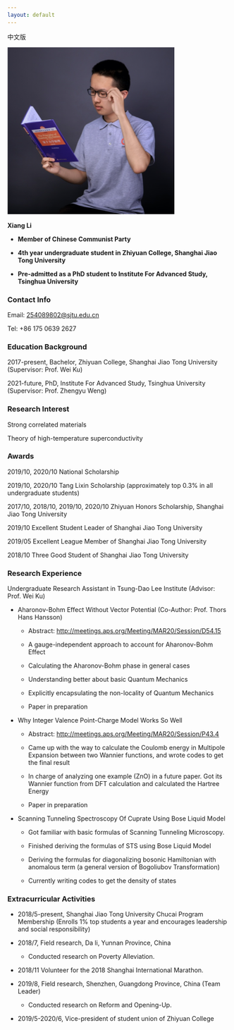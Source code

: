 ```yaml
---
layout: default
---
```


中文版

![Octocat](lixiang.png)

**Xiang Li**

- **Member of Chinese Communist Party**

- **4th year undergraduate student in Zhiyuan College, Shanghai Jiao Tong University**

- **Pre-admitted as a PhD student to Institute For Advanced Study, Tsinghua University**

### Contact Info

Email: 254089802@sjtu.edu.cn

Tel: +86 175 0639 2627

### Education Background

2017-present, Bachelor, Zhiyuan College, Shanghai Jiao Tong University (Supervisor: Prof. Wei Ku)

2021-future, PhD, Institute For Advanced Study, Tsinghua University (Supervisor: Prof. Zhengyu Weng)

### Research Interest

Strong correlated materials

Theory of high-temperature superconductivity

### Awards

2019/10, 2020/10 National Scholarship 

2019/10, 2020/10 Tang Lixin Scholarship (approximately top 0.3% in all undergraduate students)

2017/10, 2018/10, 2019/10, 2020/10 Zhiyuan Honors Scholarship, Shanghai Jiao Tong University

2019/10 Excellent Student Leader of Shanghai Jiao Tong University

2019/05 Excellent League Member of Shanghai Jiao Tong University

2018/10 Three Good Student of Shanghai Jiao Tong University

### Research Experience

Undergraduate Research Assistant in Tsung-Dao Lee Institute (Advisor: Prof. Wei Ku)

- Aharonov-Bohm Effect Without Vector Potential (Co-Author: Prof. Thors Hans Hansson)

  - Abstract: http://meetings.aps.org/Meeting/MAR20/Session/D54.15 
  
  - A gauge-independent approach to account for Aharonov-Bohm Effect
  
  - Calculating the Aharonov-Bohm phase in general cases
  
  - Understanding better about basic Quantum Mechanics
  
  - Explicitly encapsulating the non-locality of Quantum Mechanics
  
  - Paper in preparation

- Why Integer Valence Point-Charge Model Works So Well

  - Abstract: http://meetings.aps.org/Meeting/MAR20/Session/P43.4 
  
  - Came up with the way to calculate the Coulomb energy in Multipole Expansion between two Wannier functions, and wrote codes to get the final result
  
  - In charge of analyzing one example (ZnO) in a future paper. Got its Wannier function from DFT calculation and calculated the Hartree Energy
  
  - Paper in preparation

- Scanning Tunneling Spectroscopy Of Cuprate Using Bose Liquid Model

  - Got familiar with basic formulas of Scanning Tunneling Microscopy. 
  
  - Finished deriving the formulas of STS using Bose Liquid Model
  
  - Deriving the formulas for diagonalizing bosonic Hamiltonian with anomalous term (a general version of Bogoliubov Transformation) 
  
  - Currently writing codes to get the density of states
  
### Extracurricular Activities

- 2018/5-present, Shanghai Jiao Tong University Chucai Program Membership (Enrolls 1% top students a year and encourages leadership and social responsibility)
	
- 2018/7, Field research, Da li, Yunnan Province, China   
  - Conducted research on Poverty Alleviation.
  
- 2018/11 Volunteer for the 2018 Shanghai International Marathon.
  
- 2019/8, Field research, Shenzhen, Guangdong Province, China  (Team Leader)         
  - Conducted research on Reform and Opening-Up.
  
- 2019/5-2020/6, Vice-president of student union of Zhiyuan College



<!--
Text can be **bold**, _italic_, or ~~strikethrough~~.

[Link to another page](./another-page.html).

There should be whitespace between paragraphs.

There should be whitespace between paragraphs. We recommend including a README, or a file with information about your project.

# Header 1

This is a normal paragraph following a header. GitHub is a code hosting platform for version control and collaboration. It lets you and others work together on projects from anywhere.

## Header 2

> This is a blockquote following a header.
>
> When something is important enough, you do it even if the odds are not in your favor.

### Header 3

```js
// Javascript code with syntax highlighting.
var fun = function lang(l) {
  dateformat.i18n = require('./lang/' + l)
  return true;
}
```

```ruby
# Ruby code with syntax highlighting
GitHubPages::Dependencies.gems.each do |gem, version|
  s.add_dependency(gem, "= #{version}")
end
```

#### Header 4

*   This is an unordered list following a header.
*   This is an unordered list following a header.
*   This is an unordered list following a header.

##### Header 5

1.  This is an ordered list following a header.
2.  This is an ordered list following a header.
3.  This is an ordered list following a header.

###### Header 6

| head1        | head two          | three |
|:-------------|:------------------|:------|
| ok           | good swedish fish | nice  |
| out of stock | good and plenty   | nice  |
| ok           | good `oreos`      | hmm   |
| ok           | good `zoute` drop | yumm  |

### There's a horizontal rule below this.

* * *

### Here is an unordered list:

*   Item foo
*   Item bar
*   Item baz
*   Item zip

### And an ordered list:

1.  Item one
1.  Item two
1.  Item three
1.  Item four

### And a nested list:

- level 1 item
  - level 2 item
  - level 2 item
    - level 3 item
    - level 3 item
- level 1 item
  - level 2 item
  - level 2 item
  - level 2 item
- level 1 item
  - level 2 item
  - level 2 item
- level 1 item

### Small image

![Octocat](https://github.githubassets.com/images/icons/emoji/octocat.png)

### Large image

![Branching](https://guides.github.com/activities/hello-world/branching.png)


### Definition lists can be used with HTML syntax.

<dl>
<dt>Name</dt>
<dd>Godzilla</dd>
<dt>Born</dt>
<dd>1952</dd>
<dt>Birthplace</dt>
<dd>Japan</dd>
<dt>Color</dt>
<dd>Green</dd>
</dl>

```
Long, single-line code blocks should not wrap. They should horizontally scroll if they are too long. This line should be long enough to demonstrate this.
```

```
The final element.
```
-->
